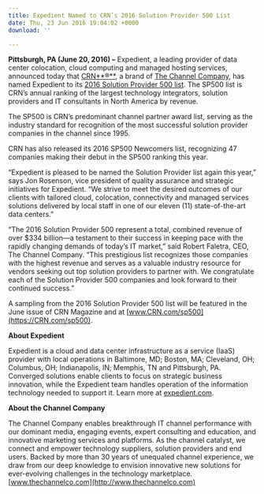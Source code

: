 ```yaml
---
title: Expedient Named to CRN’s 2016 Solution Provider 500 List
date: Thu, 23 Jun 2016 19:04:02 +0000
download: ''

---
```

**Pittsburgh, PA (June 20, 2016) –** Expedient, a leading provider of data center colocation, cloud computing and managed hosting services, announced today that [CRN**®**](http://www.crn.com/), a brand of [The Channel Company](http://www.thechannelco.com/), has named Expedient to its [2016 Solution Provider 500 list](http://www.crn.com/sp500). The SP500 list is CRN’s annual ranking of the largest technology integrators, solution providers and IT consultants in North America by revenue. 

The SP500 is CRN’s predominant channel partner award list, serving as the industry standard for recognition of the most successful solution provider companies in the channel since 1995. 

CRN has also released its 2016 SP500 Newcomers list, recognizing 47 companies making their debut in the SP500 ranking this year. 

“Expedient is pleased to be named the Solution Provider list again this year,” says Jon Rosenson, vice president of quality assurance and strategic initiatives for Expedient. “We strive to meet the desired outcomes of our clients with tailored cloud, colocation, connectivity and managed services solutions delivered by local staff in one of our eleven (11) state-of-the-art data centers.” 

“The 2016 Solution Provider 500 represent a total, combined revenue of over $334 billion—a testament to their success in keeping pace with the rapidly changing demands of today’s IT market,” said Robert Faletra, CEO, The Channel Company. “This prestigious list recognizes those companies with the highest revenue and serves as a valuable industry resource for vendors seeking out top solution providers to partner with. We congratulate each of the Solution Provider 500 companies and look forward to their continued success.” 

A sampling from the 2016 Solution Provider 500 list will be featured in the June issue of CRN Magazine and at [www.CRN.com/sp500](https://CRN.com/sp500). 

**About Expedient** 

Expedient is a cloud and data center infrastructure as a service (IaaS) provider with local operations in Baltimore, MD; Boston, MA; Cleveland, OH; Columbus, OH; Indianapolis, IN; Memphis, TN and Pittsburgh, PA. Converged solutions enable clients to focus on strategic business innovation, while the Expedient team handles operation of the information technology needed to support it. Learn more at [expedient.com](https://www.expedient.com). 

**About the Channel Company** 

The Channel Company enables breakthrough IT channel performance with our dominant media, engaging events, expert consulting and education, and innovative marketing services and platforms. As the channel catalyst, we connect and empower technology suppliers, solution providers and end users. Backed by more than 30 years of unequaled channel experience, we draw from our deep knowledge to envision innovative new solutions for ever-evolving challenges in the technology marketplace. [www.thechannelco.com](http://www.thechannelco.com)